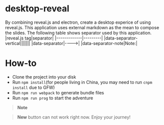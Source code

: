 # desktop-reveal

By combining reveal.js and electron, create a desktop experice of using reveal.js.
This application uses external markdown as the mean to compose the slides. 
The following table shows separator used by this application.
|reveal.js tag|separator|
|-------------|---------|
|data-separator-vertical|\|\|\|\|\||
|data-separator|---->|
|data-separator-note|Note:|

# How-to

* Clone the project into your disk
* Run `npm install`(for people living in China, you may need to run `cnpm install` due to GFW)
* Run `npm run webpack` to generate bundle files
* Run `npm run prog` to start the adventure

> **Note**

> **New** button can not work right now. Enjoy your journey!


